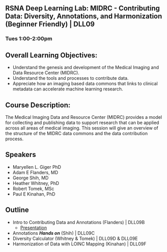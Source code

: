 ## RSNA Deep Learning Lab: MIDRC - Contributing Data: Diversity, Annotations, and Harmonization (Beginner Friendly) | DLL09
### Tues 1:00-2:00pm
## Overall Learning Objectives: 
- Understand the genesis and development of the Medical Imaging and Data Resource Center (MIDRC).
- Understand the tools and processes to contribute data.
- Appreciate how an imaging based data commons that links to clinical metadata can accelerate machine learning research.
## Course Description:
The Medical Imaging Data and Resource Center (MIDRC) provides a model for collecting and publishing data to support research that can be applied across all areas of medical imaging. This session will give an overview of the structure of the MIDRC data commons and the data contribution process.
## Speakers
- Maryellen L. Giger PhD
- Adam E Flanders, MD
- George Shih, MD
- Heather Whitney, PhD
- Robert Tomek, MSc
- Paul E Kinahan, PhD
## Outline
- Intro to Contributing Data and Annotations (Flanders) | DLL09B
  - [Presentation](link)
- Annotations ***Hands on*** (Shih) | DLL09C
- Diversity Calculator (Whitney & Tomek) | DLL09D & DLL09E
- Harmonization of Data with LOINC Mapping (Kinahan) | DLL09F
